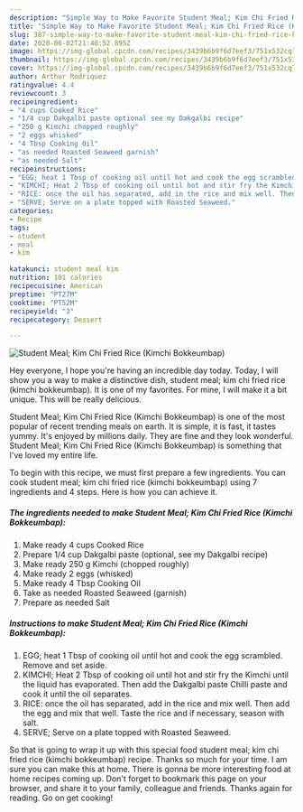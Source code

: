 ```yaml
---
description: "Simple Way to Make Favorite Student Meal; Kim Chi Fried Rice (Kimchi Bokkeumbap)"
title: "Simple Way to Make Favorite Student Meal; Kim Chi Fried Rice (Kimchi Bokkeumbap)"
slug: 387-simple-way-to-make-favorite-student-meal-kim-chi-fried-rice-kimchi-bokkeumbap
date: 2020-06-02T21:40:52.895Z
image: https://img-global.cpcdn.com/recipes/3439b6b9f6d7eef3/751x532cq70/student-meal-kim-chi-fried-rice-kimchi-bokkeumbap-recipe-main-photo.jpg
thumbnail: https://img-global.cpcdn.com/recipes/3439b6b9f6d7eef3/751x532cq70/student-meal-kim-chi-fried-rice-kimchi-bokkeumbap-recipe-main-photo.jpg
cover: https://img-global.cpcdn.com/recipes/3439b6b9f6d7eef3/751x532cq70/student-meal-kim-chi-fried-rice-kimchi-bokkeumbap-recipe-main-photo.jpg
author: Arthur Rodriquez
ratingvalue: 4.4
reviewcount: 3
recipeingredient:
- "4 cups Cooked Rice"
- "1/4 cup Dakgalbi paste optional see my Dakgalbi recipe"
- "250 g Kimchi chopped roughly"
- "2 eggs whisked"
- "4 Tbsp Cooking Oil"
- "as needed Roasted Seaweed garnish"
- "as needed Salt"
recipeinstructions:
- "EGG; heat 1 Tbsp of cooking oil until hot and cook the egg scrambled. Remove and set aside."
- "KIMCHI; Heat 2 Tbsp of cooking oil until hot and stir fry the Kimchi until the liquid has evaporated. Then add the Dakgalbi paste Chilli paste and cook it until the oil separates."
- "RICE: once the oil has separated, add in the rice and mix well. Then add the egg and mix that well. Taste the rice and if necessary, season with salt."
- "SERVE; Serve on a plate topped with Roasted Seaweed."
categories:
- Recipe
tags:
- student
- meal
- kim

katakunci: student meal kim 
nutrition: 101 calories
recipecuisine: American
preptime: "PT27M"
cooktime: "PT52M"
recipeyield: "3"
recipecategory: Dessert

---
```



![Student Meal; Kim Chi Fried Rice (Kimchi Bokkeumbap)](https://img-global.cpcdn.com/recipes/3439b6b9f6d7eef3/751x532cq70/student-meal-kim-chi-fried-rice-kimchi-bokkeumbap-recipe-main-photo.jpg)

Hey everyone, I hope you're having an incredible day today. Today, I will show you a way to make a distinctive dish, student meal; kim chi fried rice (kimchi bokkeumbap). It is one of my favorites. For mine, I will make it a bit unique. This will be really delicious.



Student Meal; Kim Chi Fried Rice (Kimchi Bokkeumbap) is one of the most popular of recent trending meals on earth. It is simple, it is fast, it tastes yummy. It's enjoyed by millions daily. They are fine and they look wonderful. Student Meal; Kim Chi Fried Rice (Kimchi Bokkeumbap) is something that I've loved my entire life.


To begin with this recipe, we must first prepare a few ingredients. You can cook student meal; kim chi fried rice (kimchi bokkeumbap) using 7 ingredients and 4 steps. Here is how you can achieve it.

<!--inarticleads1-->

##### The ingredients needed to make Student Meal; Kim Chi Fried Rice (Kimchi Bokkeumbap):

1. Make ready 4 cups Cooked Rice
1. Prepare 1/4 cup Dakgalbi paste (optional, see my Dakgalbi recipe)
1. Make ready 250 g Kimchi (chopped roughly)
1. Make ready 2 eggs (whisked)
1. Make ready 4 Tbsp Cooking Oil
1. Take as needed Roasted Seaweed (garnish)
1. Prepare as needed Salt




<!--inarticleads2-->

##### Instructions to make Student Meal; Kim Chi Fried Rice (Kimchi Bokkeumbap):

1. EGG; heat 1 Tbsp of cooking oil until hot and cook the egg scrambled. Remove and set aside.
1. KIMCHI; Heat 2 Tbsp of cooking oil until hot and stir fry the Kimchi until the liquid has evaporated. Then add the Dakgalbi paste Chilli paste and cook it until the oil separates.
1. RICE: once the oil has separated, add in the rice and mix well. Then add the egg and mix that well. Taste the rice and if necessary, season with salt.
1. SERVE; Serve on a plate topped with Roasted Seaweed.




So that is going to wrap it up with this special food student meal; kim chi fried rice (kimchi bokkeumbap) recipe. Thanks so much for your time. I am sure you can make this at home. There is gonna be more interesting food at home recipes coming up. Don't forget to bookmark this page on your browser, and share it to your family, colleague and friends. Thanks again for reading. Go on get cooking!

